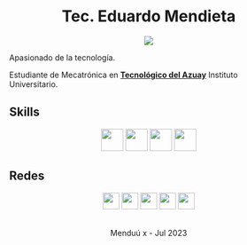 <p align="center">
  <h1 align="center">Tec. Eduardo Mendieta</h1>
</p>

<p align="center">
  <img src="https://readme-typing-svg.demolab.com?font=BlinkMacSystemFont&weight=200&size=20&duration=4000&pause=1500&color=1B77F0&center=true&vCenter=true&width=244&height=24&lines=Programador+Python">
</p>

Apasionado de la tecnología.

Estudiante de Mecatrónica en <b><a href="https://www.tecazuay.edu.ec/main/index.php">Tecnológico del Azuay</a></b> Instituto Universitario.

## Skills

<div align="center">
  
   [<img height="40px" src="https://user-images.githubusercontent.com/136200861/244907311-e844ee8e-c800-4752-ba44-d4496653bd28.PNG"/>](https://github.com/menduux)
   [<img height="40px" src="https://user-images.githubusercontent.com/136200861/244907304-ea62ac1e-fecf-47b6-adf6-da7eb4cebb49.PNG"/>](https://github.com/menduux)
   [<img height="40px" src="https://user-images.githubusercontent.com/136200861/244907309-f338efcf-585c-454a-bca4-83055a529af7.PNG"/>](https://github.com/menduux)
   [<img height="40px" src="https://user-images.githubusercontent.com/136200861/244907307-70af8c44-e30e-4634-82cf-145daa2a95a3.PNG"/>](https://github.com/menduux)
  
</div>

## Redes

<div align="center">

  [<img height="30px" src="https://github-production-user-asset-6210df.s3.amazonaws.com/136200861/253709072-0f13e05a-5ff6-42fe-b25c-cdd921c11e15.png"/>](https://www.linkedin.com/in/menduux/)
   [<img height="30px" src="https://github-production-user-asset-6210df.s3.amazonaws.com/136200861/250410759-8759b8dc-a51c-4de3-97f4-1eb138f984b4.png"/>](https://www.facebook.com/profile.php?id=100093377357237) 
   [<img height="30px" src="https://github-production-user-asset-6210df.s3.amazonaws.com/136200861/250410756-af6b2cf4-37c3-40d7-b121-f7207bc29de8.png"/>](https://www.instagram.com/menduux/) 
   [<img height="30px" src="https://github-production-user-asset-6210df.s3.amazonaws.com/136200861/253709077-9d1e11a8-f16f-4761-88d4-7330f31fdd3f.png"/>](https://www.twitter.com/menduux/)
   [<img height="30px" src="https://github-production-user-asset-6210df.s3.amazonaws.com/136200861/250410758-f7ea8f1a-f82c-47b6-bb89-be957e1adf82.png"/>](https://www.tiktok.com/@menduux/)

</div>

<br/>
<div align="center">
  Menduú x - Jul 2023
</div>

